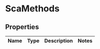 
# ScaMethods

## Properties
Name | Type | Description | Notes
------------ | ------------- | ------------- | -------------




